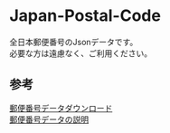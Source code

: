 # Japan-Postal-Code
 全日本郵便番号のJsonデータです。  
 必要な方は遠慮なく、ご利用ください。

## 参考
[郵便番号データダウンロード](https://www.post.japanpost.jp/zipcode/download.html)  
[郵便番号データの説明](https://www.post.japanpost.jp/zipcode/dl/readme.html)
